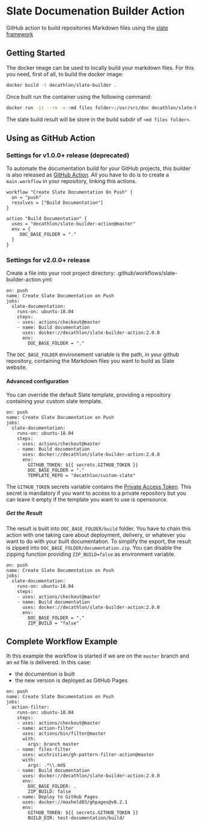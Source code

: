# Slate Documenation Builder Action
GitHub action to build repositories Markdown files using the [slate framework](https://github.com/lord/slate)

## Getting Started
The docker image can be used to locally build your markdown files. For this you need, first of all, to build the docker image:

```bash
docker build -t decathlon/slate-builder .
```

Once built run the container using the following command:

```bash
docker run -it --rm -v <md files folder>:/usr/src/doc decathlon/slate-builder
```

The slate build result will be store in the build subdir of `<md files folder>`.

## Using as GitHub Action

### Settings for v1.0.0+ release (deprecated)

To automate the documentation build for your GitHub projects, this builder is also released as [GitHub Action](https://github.com/features/actions).
All you have to do is to create a `main.workflow` in your repository, linking this actions.

```
workflow "Create Slate Documentation On Push" {
  on = "push"
  resolves = ["Build Documentation"]
}

action "Build Documentation" {
  uses = "decathlon/slate-builder-action@master"
  env = {
     DOC_BASE_FOLDER = "."
  }
}
```

### Settings for v2.0.0+ release

Create a file into your root project directory: .github/workflows/slate-builder-action.yml:

```
on: push
name: Create Slate Documentation on Push
jobs:
  slate-documentation:
    runs-on: ubuntu-18.04
    steps:
    - uses: actions/checkout@master
    - name: Build documentation
      uses: docker://decathlon/slate-builder-action:2.0.0
      env:
        DOC_BASE_FOLDER = "."
```

The `DOC_BASE_FOLDER` environement variable is the path, in your github repository, containing the Markdown files you want to build as Slate website.

#### Advanced configuration
You can override the default Slate template, providing a repository containing your custom slate template.

```
on: push
name: Create Slate Documentation on Push
jobs:
  slate-documentation:
    runs-on: ubuntu-18.04
    steps:
    - uses: actions/checkout@master
    - name: Build documentation
      uses: docker://decathlon/slate-builder-action:2.0.0
      env:
        GITHUB_TOKEN: ${{ secrets.GITHUB_TOKEN }}
        DOC_BASE_FOLDER = "."
        TEMPLATE_REPO = "decathlon/custom-slate"
```

The `GITHUB_TOKEN` secrets variable contains the [Private Access Token](https://help.github.com/en/articles/creating-a-personal-access-token-for-the-command-line). This secret is mandatory if you want to access to a private repository but you can leave it empty if the template you want to use is opensource.

##### Get the Result
The result is built into `DOC_BASE_FOLDER/build` folder. You have to chain this action with one taking care about deployment, delivery, or whatever you want to do with your built documentation.
To simplify the export, the result is zipped into `DOC_BASE_FOLDER/documentation.zip`. You can disable the zipping function providing `ZIP_BUILD=false` as environment variable.

```
on: push
name: Create Slate Documentation on Push
jobs:
  slate-documentation:
    runs-on: ubuntu-18.04
    steps:
    - uses: actions/checkout@master
    - name: Build documentation
      uses: docker://decathlon/slate-builder-action:2.0.0
      env:
        DOC_BASE_FOLDER = "."
        ZIP_BUILD = "false"
```

## Complete Workflow Example

Ih this example the workflow is started if we are on the `master` branch and an `md` file is delivered. In this case:
* the documention is built
* the new version is deployed as GitHub Pages

```
on: push
name: Create Slate Documentation on Push
jobs:
  action-filter:
    runs-on: ubuntu-18.04
    steps:
    - uses: actions/checkout@master
    - name: action-filter
      uses: actions/bin/filter@master
      with:
        args: branch master
    - name: files-filter
      uses: wcchristian/gh-pattern-filter-action@master
      with:
        args: .*\\.md$
    - name: Build documentation
      uses: docker://decathlon/slate-builder-action:2.0.0
      env:
        DOC_BASE_FOLDER: .
        ZIP_BUILD: false
    - name: Deploy to GitHub Pages
      uses: docker://maxheld83/ghpages@v0.2.1
      env:
        GITHUB_TOKEN: ${{ secrets.GITHUB_TOKEN }}
        BUILD_DIR: test-documentation/build/
```
